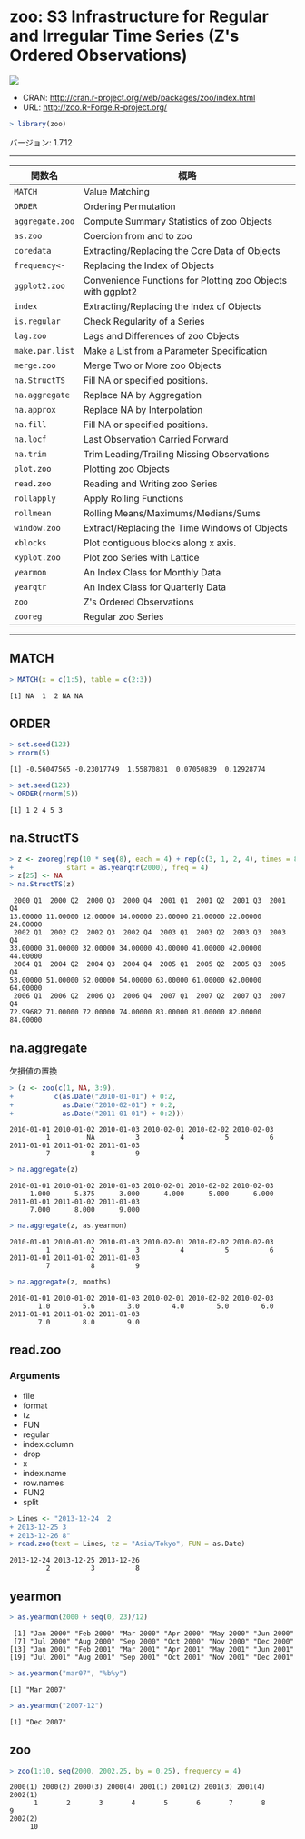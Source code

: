 

# zoo: S3 Infrastructure for Regular and Irregular Time Series (Z's Ordered Observations)

[![](http://www.r-pkg.org/badges/version/zoo)](http://cran.rstudio.com/web/packages/zoo/index.html)

* CRAN: http://cran.r-project.org/web/packages/zoo/index.html
* URL: http://zoo.R-Forge.R-project.org/


```r
> library(zoo)
```

バージョン: 1.7.12

-----



| 関数名 | 概略 |
|--------|------|
| `MATCH` | Value Matching |
| `ORDER` | Ordering Permutation |
| `aggregate.zoo` | Compute Summary Statistics of zoo Objects |
| `as.zoo` | Coercion from and to zoo |
| `coredata` | Extracting/Replacing the Core Data of Objects |
| `frequency<-` | Replacing the Index of Objects |
| `ggplot2.zoo` | Convenience Functions for Plotting zoo Objects with ggplot2 |
| `index` | Extracting/Replacing the Index of Objects |
| `is.regular` | Check Regularity of a Series |
| `lag.zoo` | Lags and Differences of zoo Objects |
| `make.par.list` | Make a List from a Parameter Specification |
| `merge.zoo` | Merge Two or More zoo Objects |
| `na.StructTS` | Fill NA or specified positions. |
| `na.aggregate` | Replace NA by Aggregation |
| `na.approx` | Replace NA by Interpolation |
| `na.fill` | Fill NA or specified positions. |
| `na.locf` | Last Observation Carried Forward |
| `na.trim` | Trim Leading/Trailing Missing Observations |
| `plot.zoo` | Plotting zoo Objects |
| `read.zoo` | Reading and Writing zoo Series |
| `rollapply` | Apply Rolling Functions |
| `rollmean` | Rolling Means/Maximums/Medians/Sums |
| `window.zoo` | Extract/Replacing the Time Windows of Objects |
| `xblocks` | Plot contiguous blocks along x axis. |
| `xyplot.zoo` | Plot zoo Series with Lattice |
| `yearmon` | An Index Class for Monthly Data |
| `yearqtr` | An Index Class for Quarterly Data |
| `zoo` | Z's Ordered Observations |
| `zooreg` | Regular zoo Series |

-----

## MATCH


```r
> MATCH(x = c(1:5), table = c(2:3))
```

```
[1] NA  1  2 NA NA
```

## ORDER


```r
> set.seed(123)
> rnorm(5)
```

```
[1] -0.56047565 -0.23017749  1.55870831  0.07050839  0.12928774
```

```r
> set.seed(123)
> ORDER(rnorm(5))
```

```
[1] 1 2 4 5 3
```

## na.StructTS


```r
> z <- zooreg(rep(10 * seq(8), each = 4) + rep(c(3, 1, 2, 4), times = 8), 
+             start = as.yearqtr(2000), freq = 4)
> z[25] <- NA
> na.StructTS(z)
```

```
 2000 Q1  2000 Q2  2000 Q3  2000 Q4  2001 Q1  2001 Q2  2001 Q3  2001 Q4 
13.00000 11.00000 12.00000 14.00000 23.00000 21.00000 22.00000 24.00000 
 2002 Q1  2002 Q2  2002 Q3  2002 Q4  2003 Q1  2003 Q2  2003 Q3  2003 Q4 
33.00000 31.00000 32.00000 34.00000 43.00000 41.00000 42.00000 44.00000 
 2004 Q1  2004 Q2  2004 Q3  2004 Q4  2005 Q1  2005 Q2  2005 Q3  2005 Q4 
53.00000 51.00000 52.00000 54.00000 63.00000 61.00000 62.00000 64.00000 
 2006 Q1  2006 Q2  2006 Q3  2006 Q4  2007 Q1  2007 Q2  2007 Q3  2007 Q4 
72.99682 71.00000 72.00000 74.00000 83.00000 81.00000 82.00000 84.00000 
```


## na.aggregate

欠損値の置換


```r
> (z <- zoo(c(1, NA, 3:9),
+          c(as.Date("2010-01-01") + 0:2,
+            as.Date("2010-02-01") + 0:2,
+            as.Date("2011-01-01") + 0:2)))
```

```
2010-01-01 2010-01-02 2010-01-03 2010-02-01 2010-02-02 2010-02-03 
         1         NA          3          4          5          6 
2011-01-01 2011-01-02 2011-01-03 
         7          8          9 
```

```r
> na.aggregate(z)
```

```
2010-01-01 2010-01-02 2010-01-03 2010-02-01 2010-02-02 2010-02-03 
     1.000      5.375      3.000      4.000      5.000      6.000 
2011-01-01 2011-01-02 2011-01-03 
     7.000      8.000      9.000 
```

```r
> na.aggregate(z, as.yearmon)
```

```
2010-01-01 2010-01-02 2010-01-03 2010-02-01 2010-02-02 2010-02-03 
         1          2          3          4          5          6 
2011-01-01 2011-01-02 2011-01-03 
         7          8          9 
```

```r
> na.aggregate(z, months)
```

```
2010-01-01 2010-01-02 2010-01-03 2010-02-01 2010-02-02 2010-02-03 
       1.0        5.6        3.0        4.0        5.0        6.0 
2011-01-01 2011-01-02 2011-01-03 
       7.0        8.0        9.0 
```




## read.zoo

### Arguments

* file
* format
* tz
* FUN
* regular
* index.column
* drop
* x
* index.name
* row.names
* FUN2
* split


```r
> Lines <- "2013-12-24  2
+ 2013-12-25 3
+ 2013-12-26 8"
> read.zoo(text = Lines, tz = "Asia/Tokyo", FUN = as.Date)
```

```
2013-12-24 2013-12-25 2013-12-26 
         2          3          8 
```

 
## yearmon


```r
> as.yearmon(2000 + seq(0, 23)/12)
```

```
 [1] "Jan 2000" "Feb 2000" "Mar 2000" "Apr 2000" "May 2000" "Jun 2000"
 [7] "Jul 2000" "Aug 2000" "Sep 2000" "Oct 2000" "Nov 2000" "Dec 2000"
[13] "Jan 2001" "Feb 2001" "Mar 2001" "Apr 2001" "May 2001" "Jun 2001"
[19] "Jul 2001" "Aug 2001" "Sep 2001" "Oct 2001" "Nov 2001" "Dec 2001"
```

```r
> as.yearmon("mar07", "%b%y")
```

```
[1] "Mar 2007"
```

```r
> as.yearmon("2007-12")
```

```
[1] "Dec 2007"
```

## zoo


```r
> zoo(1:10, seq(2000, 2002.25, by = 0.25), frequency = 4)
```

```
2000(1) 2000(2) 2000(3) 2000(4) 2001(1) 2001(2) 2001(3) 2001(4) 2002(1) 
      1       2       3       4       5       6       7       8       9 
2002(2) 
     10 
```

